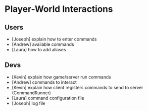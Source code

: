 # Player-World Interactions

## Users

- [Joseph] explain how to enter commands
- [Andrew] available commands
- [Laura]  how to add aliases

## Devs

- [Kevin]  explain how game/server run commands
- [Andrew] commands to interact
- [Kevin]  explain how client registers commands to send to server (CommandRunner)
- [Laura]  command configuration file
- [Joseph] log file
